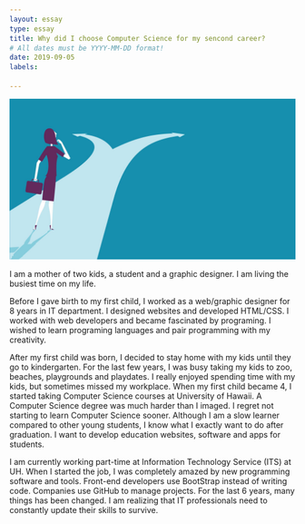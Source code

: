 ```yaml
---
layout: essay
type: essay
title: Why did I choose Computer Science for my sencond career?
# All dates must be YYYY-MM-DD format!
date: 2019-09-05
labels:

---
```


<img class="ui image" src="../images/backtocareer.jpg">

I am a mother of two kids, a student and a graphic designer. I am living the busiest time on my life. 

Before I gave birth to my first child, I worked as a web/graphic designer for 8 years in IT department. I designed websites and developed HTML/CSS. I worked with web developers and became fascinated by programing. I wished to learn programing languages and pair programming with my creativity.

After my first child was born, I decided to stay home with my kids until they go to kindergarten. For the last few years, I was busy taking my kids to zoo, beaches, playgrounds and playdates. I really enjoyed spending time with my kids, but sometimes missed my workplace. When my first child became 4, I started taking Computer Science courses at University of Hawaii. A Computer Science degree was much harder than I imaged. I regret not starting to learn Computer Science sooner. Although I am a slow learner compared to other young students, I know what I exactly want to do after graduation. I want to develop education websites, software and apps for students.

I am currently working part-time at Information Technology Service (ITS) at UH. When I started the job, I was completely amazed by new programming software and tools.  Front-end developers use BootStrap instead of writing code. Companies use GitHub to manage projects. For the last 6 years, many things has been changed. I am realizing that IT professionals need to constantly update their skills to survive.
